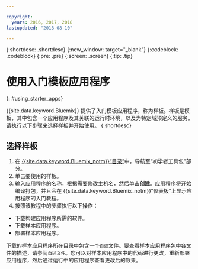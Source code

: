 ```yaml
---

copyright:
  years: 2016, 2017, 2018
lastupdated: "2018-08-10"

---
```


{:shortdesc: .shortdesc}
{:new_window: target="_blank"}
{:codeblock: .codeblock}
{:pre: .pre}
{:screen: .screen}
{:tip: .tip}

# 使用入门模板应用程序
{: #using_starter_apps}

{{site.data.keyword.Bluemix}} 提供了入门模板应用程序，称为样板。样板是模板，其中包含一个应用程序及其关联的运行时环境，以及为特定域预定义的服务。请执行以下步骤来选择样板并开始使用。
{:shortdesc}

## 选择样板

1. 在 [{{site.data.keyword.Bluemix_notm}}“目录”](https://console.{DomainName}/catalog/)中，导航至“初学者工具包”部分。
2. 单击要使用的样板。
3. 输入应用程序的名称，根据需要修改主机名，然后单击**创建**。应用程序将开始编译打包，并且会在 {{site.data.keyword.Bluemix_notm}}“仪表板”上显示应用程序的入门教程。
4. 按照该教程中的步骤执行以下操作：  
  * 下载构建应用程序所需的软件。
  * 下载样本应用程序。
  * 部署样本应用程序。

下载的样本应用程序所在目录中包含一个`自述`文件。要查看样本应用程序包中各文件的描述，请参阅`自述文件`。您可以对样本应用程序中的代码进行更改，重新部署应用程序，然后通过运行中的应用程序查看更改后的效果。
